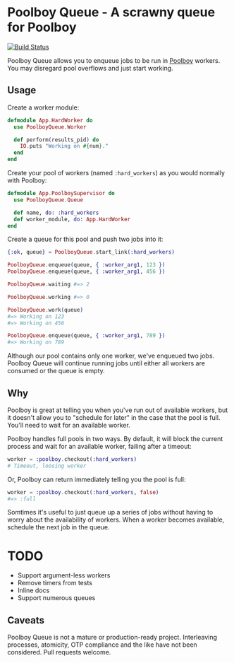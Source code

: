 # Poolboy Queue - A scrawny queue for Poolboy

[![Build Status](https://travis-ci.org/mikepack/poolboy_queue.svg)](https://travis-ci.org/mikepack/poolboy_queue)

Poolboy Queue allows you to enqueue jobs to be run in [Poolboy](https://github.com/devinus/poolboy) workers. You may disregard pool overflows and just start working.


## Usage

Create a worker module:

```elixir
defmodule App.HardWorker do
  use PoolboyQueue.Worker

  def perform(results_pid) do
    IO.puts "Working on #{num}."
  end
end
```

Create your pool of workers (named `:hard_workers`) as you would normally with Poolboy:

```elixir
defmodule App.PoolboySupervisor do
  use PoolboyQueue.Queue

  def name, do: :hard_workers
  def worker_module, do: App.HardWorker
end
```

<!-- Notice we set the pool `size` to 1 and the `max_overflow` to 0, effectively giving us a single worker process. -->

<!-- 
You'll likely want your application to supervise your `PoolboySupervisor`, so add it to your **mix.exs** file:

```elixir
def application do
  [ applications: [:],
    mod: { ConsumerElixir, [] } ]
end
```
 -->

Create a queue for this pool and push two jobs into it:

```elixir
{:ok, queue} = PoolboyQueue.start_link(:hard_workers)

PoolboyQueue.enqueue(queue, { :worker_arg1, 123 })
PoolboyQueue.enqueue(queue, { :worker_arg1, 456 })

PoolboyQueue.waiting #=> 2

PoolboyQueue.working #=> 0

PoolboyQueue.work(queue)
#=> Working on 123
#=> Working on 456

PoolboyQueue.enqueue(queue, { :worker_arg1, 789 })
#=> Working on 789
```

Although our pool contains only one worker, we've enqueued two jobs. Poolboy Queue will continue running jobs until either all workers are consumed or the queue is empty.


## Why

Poolboy is great at telling you when you've run out of available workers, but it doesn't allow you to "schedule for later" in the case that the pool is full. You'll need to wait for an available worker.

Poolboy handles full pools in two ways. By default, it will block the current process and wait for an available worker, failing after a timeout:

```elixir
worker = :poolboy.checkout(:hard_workers)
# Timeout, loosing worker
```

Or, Poolboy can return immediately telling you the pool is full:

```elixir
worker = :poolboy.checkout(:hard_workers, false)
#=> :full
```

Somtimes it's useful to just queue up a series of jobs without having to worry about the availability of workers. When a worker becomes available, schedule the next job in the queue.


# TODO

- Support argument-less workers
- Remove timers from tests
- Inline docs
- Support numerous queues


## Caveats

Poolboy Queue is not a mature or production-ready project. Interleaving processes, atomicity, OTP compliance and the like have not been considered. Pull requests welcome.